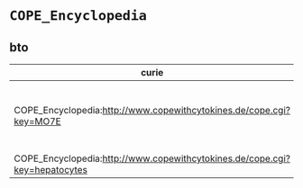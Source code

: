 # `COPE_Encyclopedia`
## bto
| curie                                                                      |   usages | nodes                                                                                                                                                                                                                                                                                                                                             |
|----------------------------------------------------------------------------|----------|---------------------------------------------------------------------------------------------------------------------------------------------------------------------------------------------------------------------------------------------------------------------------------------------------------------------------------------------------|
| COPE_Encyclopedia:http://www.copewithcytokines.de/cope.cgi?key=MO7E        |        3 | [http://purl.obolibrary.org/obo/BTO:0005248](https://bioregistry.io/http://purl.obolibrary.org/obo/BTO:0005248), [http://purl.obolibrary.org/obo/BTO:0005249](https://bioregistry.io/http://purl.obolibrary.org/obo/BTO:0005249), [http://purl.obolibrary.org/obo/BTO:0005282](https://bioregistry.io/http://purl.obolibrary.org/obo/BTO:0005282) |
| COPE_Encyclopedia:http://www.copewithcytokines.de/cope.cgi?key=hepatocytes |        1 | [http://purl.obolibrary.org/obo/BTO:0005265](https://bioregistry.io/http://purl.obolibrary.org/obo/BTO:0005265)                                                                                                                                                                                                                                   |
